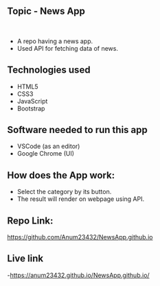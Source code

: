 ## Topic - News App
​
- A repo having a news app.
- Used API for fetching data of news.
​
## Technologies used
- HTML5 
- CSS3
- JavaScript
- Bootstrap 

## Software needed to run this app
- VSCode (as an editor)
- Google Chrome (UI)

## How does the App work:
- Select the category by its button.
- The result will render on webpage using API.

## Repo Link:
https://github.com/Anum23432/NewsApp.github.io


## Live link
-https://anum23432.github.io/NewsApp.github.io/
